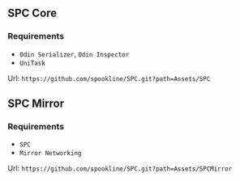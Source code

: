 ## SPC Core

### Requirements

- `Odin Serializer`, `Odin Inspector`
- `UniTask`

Url: `https://github.com/spookline/SPC.git?path=Assets/SPC`


## SPC Mirror

### Requirements
- `SPC`
- `Mirror Networking`

Url: `https://github.com/spookline/SPC.git?path=Assets/SPCMirror`